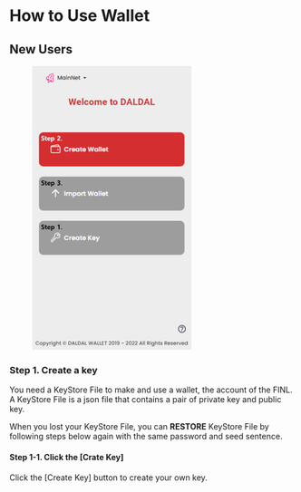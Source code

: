 # How to Use Wallet

## New Users

<figure><img src="../../../../.gitbook/assets/image (5).png" alt=""><figcaption></figcaption></figure>

### Step 1. Create a key

You need a KeyStore File to make and use a wallet, the account of the FINL. A KeyStore File is a json file that contains a pair of private key and public key.&#x20;

When you lost your KeyStore File, you can **RESTORE** KeyStore File by following steps below again with the same password and seed sentence.

#### Step 1-1. Click the \[Crate Key]

Click the \[Create Key] button to create your own key.

